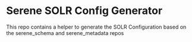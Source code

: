 # Serene SOLR Config Generator

This repo contains a helper to generate the SOLR Configuration based on the serene_schema and serene_metadata repos

